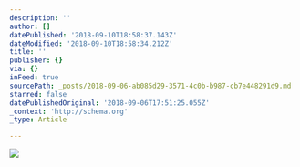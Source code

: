 ```yaml
---
description: ''
author: []
datePublished: '2018-09-10T18:58:37.143Z'
dateModified: '2018-09-10T18:58:34.212Z'
title: ''
publisher: {}
via: {}
inFeed: true
sourcePath: _posts/2018-09-06-ab085d29-3571-4c0b-b987-cb7e448291d9.md
starred: false
datePublishedOriginal: '2018-09-06T17:51:25.055Z'
_context: 'http://schema.org'
_type: Article

---
```

![](https://the-grid-user-content.s3-us-west-2.amazonaws.com/04d6312a-4922-4eef-b728-275d89239129.jpg)